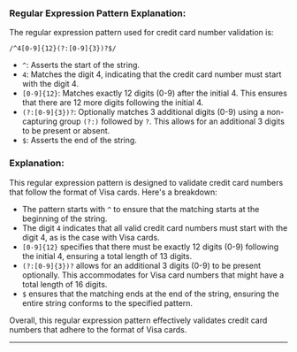 ### Regular Expression Pattern Explanation:

The regular expression pattern used for credit card number validation is:

```regex
/^4[0-9]{12}(?:[0-9]{3})?$/
```

- `^`: Asserts the start of the string.
- `4`: Matches the digit 4, indicating that the credit card number must start with the digit 4.
- `[0-9]{12}`: Matches exactly 12 digits (0-9) after the initial 4. This ensures that there are 12 more digits following the initial 4.
- `(?:[0-9]{3})?`: Optionally matches 3 additional digits (0-9) using a non-capturing group `(?:)` followed by `?`. This allows for an additional 3 digits to be present or absent.
- `$`: Asserts the end of the string.

### Explanation:

This regular expression pattern is designed to validate credit card numbers that follow the format of Visa cards. Here's a breakdown:

- The pattern starts with `^` to ensure that the matching starts at the beginning of the string.
- The digit `4` indicates that all valid credit card numbers must start with the digit 4, as is the case with Visa cards.
- `[0-9]{12}` specifies that there must be exactly 12 digits (0-9) following the initial 4, ensuring a total length of 13 digits.
- `(?:[0-9]{3})?` allows for an additional 3 digits (0-9) to be present optionally. This accommodates for Visa card numbers that might have a total length of 16 digits.
- `$` ensures that the matching ends at the end of the string, ensuring the entire string conforms to the specified pattern.

Overall, this regular expression pattern effectively validates credit card numbers that adhere to the format of Visa cards.

---
